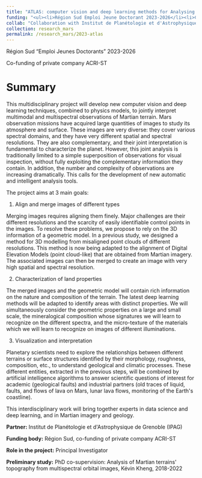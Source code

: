```yaml
---
title: "ATLAS: computer vision and deep learning methods for Analysing mulTimodaL mArs imageS towards a global interpretation of martian terrain properties"
funding: "<ul><li>Région Sud Emploi Jeune Doctorant 2023-2026</li><li>Co-financement de l'entreprise ACRI-ST</li></ul>"
collab: "Collaboration with Institut de Planétologie et d'Astrophysique de Grenoble (IPAG)"
collection: research_mars
permalink: /research_mars/2023-atlas
---
```


Région Sud “Emploi Jeunes Doctorants” 2023-2026

Co-funding of private company ACRI-ST

Summary 
======

This multidisciplinary project will develop new computer vision and deep learning techniques, combined to physics models,
to jointly interpret multimodal and multispectral observations of Martian terrain.
Mars observation missions have acquired large quantities of images to study its atmosphere and surface.
These images are very diverse: they cover various spectral domains, and they have very different spatial and spectral resolutions.
They are also complementary, and their joint interpretation is fundamental to characterize the planet.
However, this joint analysis is traditionally limited to a simple superposition of observations for visual inspection,
without fully exploiting the complementary information they contain. In addition, the number and complexity of observations are increasing dramatically.
This calls for the development of new automatic and intelligent analysis tools.

The project aims at 3 main goals:

1. Align and merge images of different types

Merging images requires aligning them finely. Major challenges are their different resolutions and the scarcity of easily identifiable control points in the images.
To resolve these problems, we propose to rely on the 3D information of a geometric model.
In a previous study, we designed a method for 3D modelling from misaligned point clouds of different resolutions.
This method is now being adapted to the alignment of Digital Elevation Models (point cloud-like) that are obtained from Martian imagery.
The associated images can then be merged to create an image with very high spatial and spectral resolution.

2. Characterization of land properties

The merged images and the geometric model will contain rich information on the nature and composition of the terrain.
The latest deep learning methods will be adapted to identify areas with distinct properties.
We will simultaneously consider the geometric properties on a large and small scale,
the mineralogical composition whose signatures we will learn to recognize on the different spectra,
and the micro-texture of the materials which we will learn to recognize on images of different illuminations.

3. Visualization and interpretation

Planetary scientists need to explore the relationships between different terrains or surface structures identified by their morphology, roughness, composition, etc.,
to understand geological and climatic processes. These different entities, extracted in the previous steps,
will be combined by artificial intelligence algorithms to answer scientific questions of interest for academic (geological faults)
and industrial partners (old traces of liquid, faults, and flows of lava on Mars, lunar lava flows, monitoring of the Earth's coastline).

This interdisciplinary work will bring together experts in data science and deep learning, and in Martian imagery and geology.

**Partner:**  Institut de Planétologie et d'Astrophysique de Grenoble (IPAG)

**Funding body:**  Région Sud, co-funding of private company ACRI-ST

**Role in the project:**  Principal Investigator

**Preliminary study:** PhD co-supervision: Analysis of Martian terrains' topography from multispectral orbital images, Kévin Kheng, 2018-2022
